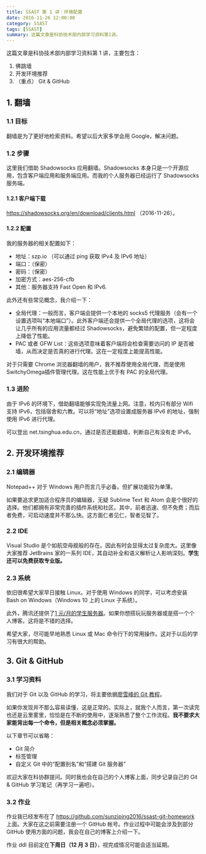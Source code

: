 ```yaml
---
title: SSAST 第 1 讲：环境配置
date: 2016-11-26 12:00:00
category: SSAST
tags: [SSAST]
summary: 这篇文章是科协技术部内部学习资料第1讲。
---
```


这篇文章是科协技术部内部学习资料第 1 讲，主要包含：

1. 佛跳墙
2. 开发环境推荐
3. （重点） Git & GitHub

<!--more-->

## 1. 翻墙

### 1.1 目标

翻墙是为了更好地检索资料。希望以后大家多学会用 Google，解决问题。

### 1.2 步骤

这里我们借助 Shadowsocks 应用翻墙。Shadowsocks 本身只是一个开源应用，包含客户端应用和服务端应用。而我的个人服务器已经运行了 Shadowsocks 服务端。

#### 1.2.1 客户端下载

<https://shadowsocks.org/en/download/clients.html> （2016-11-26）。

#### 1.2.2 配置

我的服务器的相关配置如下：

- 地址：szp.io （可以通过 ping 获取 IPv4 及 IPv6 地址）
- 端口：（保密）
- 密码：（保密）
- 加密方式：aes-256-cfb
- 其他：服务器支持 Fast Open 和 IPv6.

此外还有些常见概念，我介绍一下：

- 全局代理：一般而言，客户端会提供一个本地的 socks5 代理服务（会有一个设置选项叫“本地端口”）。此外客户端还会提供一个全局代理的选项，这将会让几乎所有的应用流量都经过 Shadowsocks，避免繁琐的配置，但一定程度上降低了性能。
- PAC 或者 GFW List：这些选项意味着客户端将会检查需要访问的 IP 是否被墙，从而决定是否真的进行代理。这在一定程度上能提高性能。

对于只需要 Chrome 浏览器翻墙的用户，我不推荐使用全局代理，而是使用SwitchyOmega插件管理代理。这在性能上优于有 PAC 的全局代理。

### 1.3 进阶

由于 IPv6 的环境下，借助翻墙能够实现免流量上网。注意，校内只有部分 Wifi 支持 IPv6，包括宿舍和六教。可以将“地址”选项设置成服务器 IPv6 的地址，强制使用 IPv6 进行代理。

可以登出 net.tsinghua.edu.cn，通过是否还能翻墙，判断自己有没有走 IPv6。

## 2. 开发环境推荐

### 2.1 编辑器

Notepad++ 对于 Windows 用户而言几乎必备。但扩展功能较为单薄。

如果要追求更加适合程序员的编辑器，无疑 Sublime Text 和 Atom 会是个很好的选择。他们都拥有非常完善的插件系统和社区。其中，前者迅速、但不免费；而后者免费，可启动速度并不那么快。这方面仁者见仁，智者见智了。

### 2.2 IDE

Visual Studio 是个如航空母舰般的存在。因此有时会显得太过复杂庞大。这里像大家推荐 JetBrains 家的一系列 IDE，其自动补全和语义解析让人影响深刻。**学生还可以免费获取专业版。**

### 2.3 系统

依旧很希望大家早日接触 Linux。对于使用 Windows 的同学，可以考虑安装 Bash on Windows（Windows 10 上的 Linux 子系统）。

此外，腾讯还提供了[1 元/月的学生服务器](https://cloud.tencent.com/act/campus)。如果你想搭玩玩服务器或是搭一个个人博客。这将是不错的选择。

希望大家，尽可能早地熟悉 Linux 或 Mac 命令行下的常用操作。这对于以后的学习有很大的帮助。

## 3. Git & GitHub

### 3.1 学习资料

我们对于 Git 以及 GitHub 的学习，将主要依据[廖雪峰的 Git 教程](http://www.liaoxuefeng.com/wiki/0013739516305929606dd18361248578c67b8067c8c017b000)。

如果你发现并不那么容易读懂，这是正常的。实际上，就我个人而言，第一次读完也还是云里雾里，恰恰是在不断的使用中，逐渐熟悉了整个工作流程。**我不要求大家能背出每一个命令，但是相关概念必须掌握。**

以下章节可以省略：

- Git 简介
- 标签管理
- 自定义 Git 中的“配置别名”和“搭建 Git 服务器”

欢迎大家在科协群提问。同时我也会在自己的个人博客上面，同步记录自己的 Git & GitHub 学习笔记（再学习一遍吧）。

### 3.2 作业

作业我已经发布在了 <https://github.com/sunziping2016/ssast-git-homework> 上面。大家在这之前需要注册一个 GitHub 帐号。作业过程中可能会涉及到部分 GitHub 使用方面的问题，我会在自己的博客上介绍一下。

作业 ddl 目前定在**下周日（12 月 3 日）**，视完成情况可能会适当延期。
